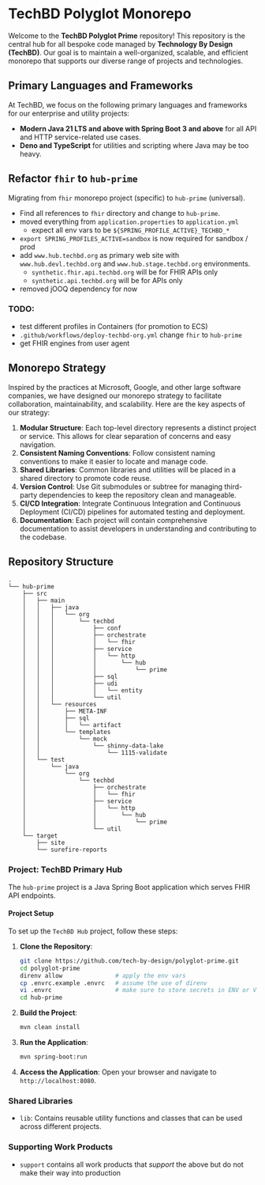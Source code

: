 # TechBD Polyglot Monorepo

Welcome to the **TechBD Polyglot Prime** repository! This repository is the
central hub for all bespoke code managed by **Technology By Design (TechBD)**.
Our goal is to maintain a well-organized, scalable, and efficient monorepo that
supports our diverse range of projects and technologies.

## Primary Languages and Frameworks

At TechBD, we focus on the following primary languages and frameworks for our
enterprise and utility projects:

- **Modern Java 21 LTS and above with Spring Boot 3 and above** for all API and
  HTTP service-related use cases.
- **Deno and TypeScript** for utilities and scripting where Java may be too
  heavy.

## Refactor `fhir` to `hub-prime`

Migrating from `fhir` monorepo project (specific) to `hub-prime` (universal).

- Find all references to `fhir` directory and change to `hub-prime`.
- moved everything from `application.properties` to `application.yml`
  - expect all env vars to be `${SPRING_PROFILE_ACTIVE}_TECHBD_*`
- `export SPRING_PROFILES_ACTIVE=sandbox` is now required for sandbox / prod
- add `www.hub.techbd.org` as primary web site with `www.hub.devl.techbd.org`
  and `www.hub.stage.techbd.org` environments.
  - `synthetic.fhir.api.techbd.org` will be for FHIR APIs only
  - `synthetic.api.techbd.org` will be for APIs only
- removed jOOQ dependency for now

### TODO:

- test different profiles in Containers (for promotion to ECS)
- `.github/workflows/deploy-techbd-org.yml` change `fhir` to `hub-prime`
- get FHIR engines from user agent

## Monorepo Strategy

Inspired by the practices at Microsoft, Google, and other large software
companies, we have designed our monorepo strategy to facilitate collaboration,
maintainability, and scalability. Here are the key aspects of our strategy:

1. **Modular Structure**: Each top-level directory represents a distinct project
   or service. This allows for clear separation of concerns and easy navigation.
2. **Consistent Naming Conventions**: Follow consistent naming conventions to
   make it easier to locate and manage code.
3. **Shared Libraries**: Common libraries and utilities will be placed in a
   shared directory to promote code reuse.
4. **Version Control**: Use Git submodules or subtree for managing third-party
   dependencies to keep the repository clean and manageable.
5. **CI/CD Integration**: Integrate Continuous Integration and Continuous
   Deployment (CI/CD) pipelines for automated testing and deployment.
6. **Documentation**: Each project will contain comprehensive documentation to
   assist developers in understanding and contributing to the codebase.

## Repository Structure

```
.
└── hub-prime
    ├── src
    │   ├── main
    │   │   ├── java
    │   │   │   └── org
    │   │   │       └── techbd
    │   │   │           ├── conf
    │   │   │           ├── orchestrate
    │   │   │           │   └── fhir
    │   │   │           ├── service
    │   │   │           │   └── http
    │   │   │           │       └── hub
    │   │   │           │           └── prime
    │   │   │           ├── sql
    │   │   │           ├── udi
    │   │   │           │   └── entity
    │   │   │           └── util
    │   │   └── resources
    │   │       ├── META-INF
    │   │       ├── sql
    │   │       │   └── artifact
    │   │       └── templates
    │   │           └── mock
    │   │               └── shinny-data-lake
    │   │                   └── 1115-validate
    │   └── test
    │       └── java
    │           └── org
    │               └── techbd
    │                   ├── orchestrate
    │                   │   └── fhir
    │                   ├── service
    │                   │   └── http
    │                   │       └── hub
    │                   │           └── prime
    │                   └── util
    └── target
        ├── site
        └── surefire-reports
```

### Project: TechBD Primary Hub

The `hub-prime` project is a Java Spring Boot application which serves FHIR API
endpoints.

#### Project Setup

To set up the `TechBD Hub` project, follow these steps:

1. **Clone the Repository**:
   ```bash
   git clone https://github.com/tech-by-design/polyglot-prime.git
   cd polyglot-prime
   direnv allow               # apply the env vars
   cp .envrc.example .envrc   # assume the use of direnv
   vi .envrc                  # make sure to store secrets in ENV or Vault, not in Git
   cd hub-prime
   ```

2. **Build the Project**:
   ```bash
   mvn clean install
   ```

3. **Run the Application**:
   ```bash
   mvn spring-boot:run
   ```

4. **Access the Application**: Open your browser and navigate to
   `http://localhost:8080`.

### Shared Libraries

- `lib`: Contains reusable utility functions and classes that can be used across
  different projects.

### Supporting Work Products

- `support` contains all work products that _support_ the above but do not make
  their way into production
